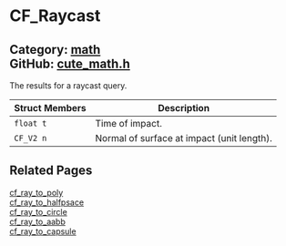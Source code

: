 [](../header.md ':include')

# CF_Raycast

Category: [math](https://github.com/RandyGaul/cute_framework/blob/master/docs/api_reference?id=math)  
GitHub: [cute_math.h](https://github.com/RandyGaul/cute_framework/blob/master/include/cute_math.h)  
---

The results for a raycast query.

Struct Members | Description
--- | ---
`float t` | Time of impact.
`CF_V2 n` | Normal of surface at impact (unit length).

## Related Pages

[cf_ray_to_poly](https://github.com/RandyGaul/cute_framework/blob/master/docs/collision/cf_ray_to_poly.md)  
[cf_ray_to_halfpsace](https://github.com/RandyGaul/cute_framework/blob/master/docs/collision/cf_ray_to_halfpsace.md)  
[cf_ray_to_circle](https://github.com/RandyGaul/cute_framework/blob/master/docs/collision/cf_ray_to_circle.md)  
[cf_ray_to_aabb](https://github.com/RandyGaul/cute_framework/blob/master/docs/collision/cf_ray_to_aabb.md)  
[cf_ray_to_capsule](https://github.com/RandyGaul/cute_framework/blob/master/docs/collision/cf_ray_to_capsule.md)  
